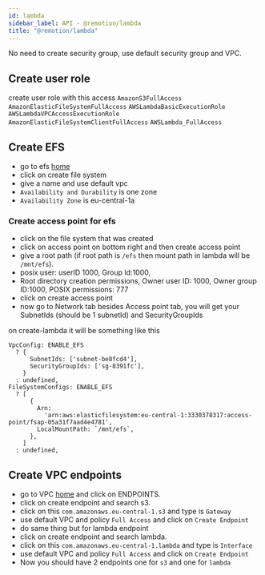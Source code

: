 ```yaml
---
id: lambda
sidebar_label: API - @remotion/lambda
title: "@remotion/lambda"
---
```


No need to create security group, use default security group and VPC.

## Create user role

create user role with this access `AmazonS3FullAccess` `AmazonElasticFileSystemFullAccess` `AWSLambdaBasicExecutionRole` `AWSLambdaVPCAccessExecutionRole` `AmazonElasticFileSystemClientFullAccess`
`AWSLambda_FullAccess`

## Create EFS

- go to efs [home](https://eu-central-1.console.aws.amazon.com/efs/home)
- click on create file system
- give a name and use default vpc
- `Availability and Durability` is one zone
- `Availability Zone` is eu-central-1a

### Create access point for efs

- click on the file system that was created 
- click on access point on bottom right and then create access point
- give a root path (if root path is `/efs` then mount path in lambda will be `/mnt/efs`).
- posix user: userID 1000, Group Id:1000,
- Root directory creation permissions, Owner user ID: 1000, Owner group ID:1000, POSIX permissions: 777
- click on create access point
- now go to Network tab besides Access point tab, you will get your SubnetIds (should be 1 subnetId) and SecurityGroupIds

on create-lambda it will be something like this
```tsx
VpcConfig: ENABLE_EFS
  ? {
      SubnetIds: ['subnet-be8fcd4'],
      SecurityGroupIds: ['sg-8391fc'],
    }
  : undefined,
FileSystemConfigs: ENABLE_EFS
  ? [
      {
        Arn:
          'arn:aws:elasticfilesystem:eu-central-1:3330378317:access-point/fsap-05a31f7aad4e4781',
        LocalMountPath: `/mnt/efs`,
      },
    ]
  : undefined,
```

## Create VPC endpoints

- go to VPC [home](https://eu-central-1.console.aws.amazon.com/vpc/home) and click on ENDPOINTS.
- click on create endpoint and search s3.
- click on this `com.amazonaws.eu-central-1.s3` and type is `Gateway`
- use default VPC and policy `Full Access` and click on `Create Endpoint`
- do same thing but for lambda endpoint
- click on create endpoint and search lambda.
- click on this `com.amazonaws.eu-central-1.lambda` and type is `Interface`
- use default VPC and policy `Full Access` and click on `Create Endpoint`
- Now you should have 2 endpoints one for `s3` and one for `lambda`

